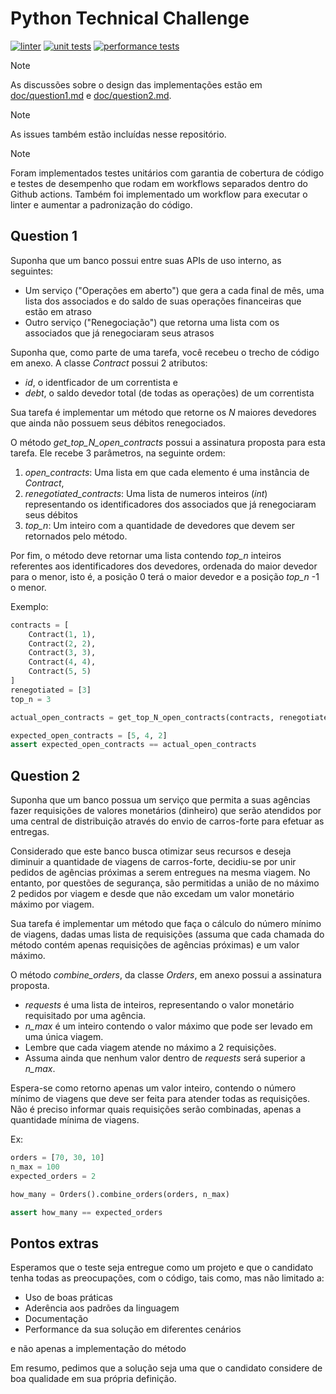 # Python Technical Challenge
[![linter](https://github.com/roger-willian/processo-sicredi/actions/workflows/linter.yaml/badge.svg)](https://github.com/roger-willian/processo-sicredi/actions/workflows/linter.yaml)
[![unit tests](https://github.com/roger-willian/processo-sicredi/actions/workflows/unit-tests.yaml/badge.svg)](https://github.com/roger-willian/processo-sicredi/actions/workflows/unit-tests.yaml)
[![performance tests](https://github.com/roger-willian/processo-sicredi/actions/workflows/performance-tests.yaml/badge.svg)](https://github.com/roger-willian/processo-sicredi/actions/workflows/performance-tests.yaml)

> [!NOTE]
> As discussões sobre o design das implementações estão em [doc/question1.md](doc/question1.md) e [doc/question2.md](doc/question2.md).

> [!NOTE]
> As issues também estão incluídas nesse repositório.

> [!NOTE]
> Foram implementados testes unitários com garantia de cobertura de código e testes de desempenho que rodam em workflows separados dentro do Github actions.
> Também foi implementado um workflow para executar o linter e aumentar a padronização do código.

## Question 1

Suponha que um banco possui entre suas APIs de uso interno, as seguintes:
* Um serviço ("Operações em aberto") que gera a cada final de mês, uma lista dos associados e do saldo de suas operações 
financeiras que estão em atraso
* Outro serviço ("Renegociação") que retorna uma lista com os associados que já renegociaram seus atrasos

Suponha que, como parte de uma tarefa, você recebeu o trecho de código em anexo.
A classe <i>Contract</i> possui 2 atributos:
* <i>id</i>,  o identficador de um correntista e
* <i>debt</i>, o saldo devedor total (de todas as operações) de um correntista

Sua tarefa é implementar um método que retorne os <i>N</i> maiores devedores que ainda não possuem seus débitos renegociados.
 
O método <i>get_top_N_open_contracts</i> possui a assinatura proposta para esta tarefa. Ele recebe 3 parâmetros,
na seguinte ordem:
1. <i>open_contracts</i>: Uma lista em que cada elemento é uma instância de <i>Contract</i>,
2. <i>renegotiated_contracts</i>: Uma lista de numeros inteiros (<i>int</i>) representando os identificadores dos associados que já renegociaram seus débitos
3. <i>top_n</i>: Um inteiro com a quantidade de devedores que devem ser retornados pelo método.

Por fim, o método deve retornar uma lista contendo <i>top_n</i> inteiros referentes aos identificadores dos devedores,
ordenada do maior devedor para o menor, isto é, a posição 0 terá o maior devedor e a posição <i>top_n</i> -1 o menor.

Exemplo:
```python
contracts = [
    Contract(1, 1),
    Contract(2, 2),
    Contract(3, 3),
    Contract(4, 4),
    Contract(5, 5)
]
renegotiated = [3]
top_n = 3

actual_open_contracts = get_top_N_open_contracts(contracts, renegotiated, top_n)

expected_open_contracts = [5, 4, 2]
assert expected_open_contracts == actual_open_contracts
```


## Question 2

Suponha que um banco possua um serviço que permita a suas agências fazer requisições de valores monetários (dinheiro)
que serão atendidos por uma central de distribuição através do envio de carros-forte para efetuar as entregas.

Considerado que este banco busca otimizar seus recursos e deseja diminuir a quantidade de viagens de carros-forte,
decidiu-se por unir pedidos de agências próximas a serem entregues na mesma viagem. No entanto, por questões de segurança,
são permitidas a união de no máximo 2 pedidos por viagem e desde que não excedam um valor monetário máximo por viagem.

Sua tarefa é implementar um método que faça o cálculo do número mínimo de viagens, dadas umas lista de requisições
(assuma que cada chamada do método contém apenas requisições de agências próximas) e um valor máximo.

O método <i>combine_orders</i>, da classe <i>Orders</i>, em anexo possui a assinatura proposta.
* <i>requests</i> é uma lista de inteiros, representando o valor monetário requisitado por uma agência.
* <i>n_max</i> é um inteiro contendo o valor máximo que pode ser levado em uma única viagem.
* Lembre que cada viagem atende no máximo a 2 requisições.
* Assuma ainda que nenhum valor dentro de <i>requests</i> será superior a <i>n_max</i>.

Espera-se como retorno apenas um valor inteiro, contendo o número mínimo de viagens que deve ser 
feita para atender todas as requisições.
Não é preciso informar quais requisições serão combinadas, apenas a quantidade mínima de viagens.

Ex:
```python
orders = [70, 30, 10]
n_max = 100
expected_orders = 2

how_many = Orders().combine_orders(orders, n_max)

assert how_many == expected_orders
```


## Pontos extras
Esperamos que o teste seja entregue como um projeto e que o candidato tenha todas as preocupações, com o código, tais como, mas não limitado a:
- Uso de boas práticas
- Aderência aos padrões da linguagem
- Documentação
- Performance da sua solução em diferentes cenários

e não apenas a implementação do método

Em resumo, pedimos que a solução seja uma que o candidato considere de boa qualidade em sua própria definição.
